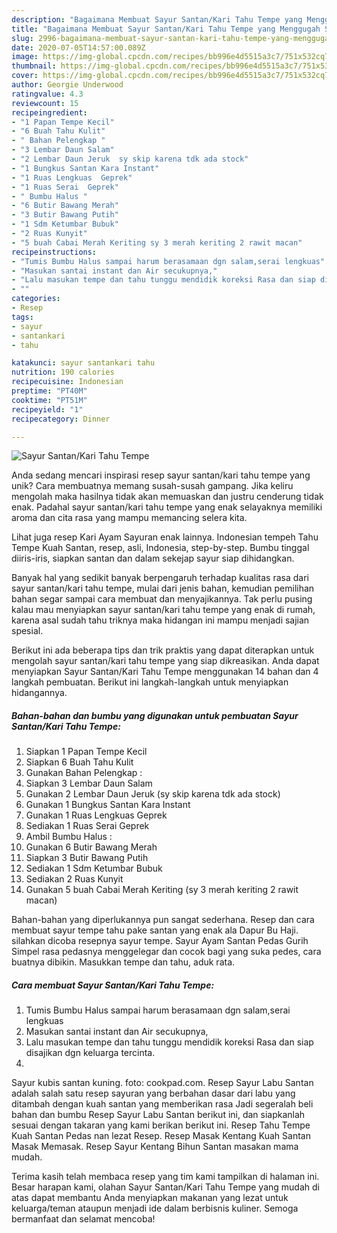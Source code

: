 ```yaml
---
description: "Bagaimana Membuat Sayur Santan/Kari Tahu Tempe yang Menggugah Selera"
title: "Bagaimana Membuat Sayur Santan/Kari Tahu Tempe yang Menggugah Selera"
slug: 2996-bagaimana-membuat-sayur-santan-kari-tahu-tempe-yang-menggugah-selera
date: 2020-07-05T14:57:00.089Z
image: https://img-global.cpcdn.com/recipes/bb996e4d5515a3c7/751x532cq70/sayur-santankari-tahu-tempe-foto-resep-utama.jpg
thumbnail: https://img-global.cpcdn.com/recipes/bb996e4d5515a3c7/751x532cq70/sayur-santankari-tahu-tempe-foto-resep-utama.jpg
cover: https://img-global.cpcdn.com/recipes/bb996e4d5515a3c7/751x532cq70/sayur-santankari-tahu-tempe-foto-resep-utama.jpg
author: Georgie Underwood
ratingvalue: 4.3
reviewcount: 15
recipeingredient:
- "1 Papan Tempe Kecil"
- "6 Buah Tahu Kulit"
- " Bahan Pelengkap "
- "3 Lembar Daun Salam"
- "2 Lembar Daun Jeruk  sy skip karena tdk ada stock"
- "1 Bungkus Santan Kara Instant"
- "1 Ruas Lengkuas  Geprek"
- "1 Ruas Serai  Geprek"
- " Bumbu Halus "
- "6 Butir Bawang Merah"
- "3 Butir Bawang Putih"
- "1 Sdm Ketumbar Bubuk"
- "2 Ruas Kunyit"
- "5 buah Cabai Merah Keriting sy 3 merah keriting 2 rawit macan"
recipeinstructions:
- "Tumis Bumbu Halus sampai harum berasamaan dgn salam,serai lengkuas"
- "Masukan santai instant dan Air secukupnya,"
- "Lalu masukan tempe dan tahu tunggu mendidik koreksi Rasa dan siap disajikan dgn keluarga tercinta."
- ""
categories:
- Resep
tags:
- sayur
- santankari
- tahu

katakunci: sayur santankari tahu 
nutrition: 190 calories
recipecuisine: Indonesian
preptime: "PT40M"
cooktime: "PT51M"
recipeyield: "1"
recipecategory: Dinner

---
```



![Sayur Santan/Kari Tahu Tempe](https://img-global.cpcdn.com/recipes/bb996e4d5515a3c7/751x532cq70/sayur-santankari-tahu-tempe-foto-resep-utama.jpg)

Anda sedang mencari inspirasi resep sayur santan/kari tahu tempe yang unik? Cara membuatnya memang susah-susah gampang. Jika keliru mengolah maka hasilnya tidak akan memuaskan dan justru cenderung tidak enak. Padahal sayur santan/kari tahu tempe yang enak selayaknya memiliki aroma dan cita rasa yang mampu memancing selera kita.

Lihat juga resep Kari Ayam Sayuran enak lainnya. Indonesian tempeh Tahu Tempe Kuah Santan, resep, asli, Indonesia, step-by-step. Bumbu tinggal diiris-iris, siapkan santan dan dalam sekejap sayur siap dihidangkan.

Banyak hal yang sedikit banyak berpengaruh terhadap kualitas rasa dari sayur santan/kari tahu tempe, mulai dari jenis bahan, kemudian pemilihan bahan segar sampai cara membuat dan menyajikannya. Tak perlu pusing kalau mau menyiapkan sayur santan/kari tahu tempe yang enak di rumah, karena asal sudah tahu triknya maka hidangan ini mampu menjadi sajian spesial.


Berikut ini ada beberapa tips dan trik praktis yang dapat diterapkan untuk mengolah sayur santan/kari tahu tempe yang siap dikreasikan. Anda dapat menyiapkan Sayur Santan/Kari Tahu Tempe menggunakan 14 bahan dan 4 langkah pembuatan. Berikut ini langkah-langkah untuk menyiapkan hidangannya.

<!--inarticleads1-->

##### Bahan-bahan dan bumbu yang digunakan untuk pembuatan Sayur Santan/Kari Tahu Tempe:

1. Siapkan 1 Papan Tempe Kecil
1. Siapkan 6 Buah Tahu Kulit
1. Gunakan  Bahan Pelengkap :
1. Siapkan 3 Lembar Daun Salam
1. Gunakan 2 Lembar Daun Jeruk  (sy skip karena tdk ada stock)
1. Gunakan 1 Bungkus Santan Kara Instant
1. Gunakan 1 Ruas Lengkuas  Geprek
1. Sediakan 1 Ruas Serai  Geprek
1. Ambil  Bumbu Halus :
1. Gunakan 6 Butir Bawang Merah
1. Siapkan 3 Butir Bawang Putih
1. Sediakan 1 Sdm Ketumbar Bubuk
1. Sediakan 2 Ruas Kunyit
1. Gunakan 5 buah Cabai Merah Keriting (sy 3 merah keriting 2 rawit macan)


Bahan-bahan yang diperlukannya pun sangat sederhana. Resep dan cara membuat sayur tempe tahu pake santan yang enak ala Dapur Bu Haji. silahkan dicoba resepnya sayur tempe. Sayur Ayam Santan Pedas Gurih Simpel rasa pedasnya menggelegar dan cocok bagi yang suka pedes, cara buatnya dibikin. Masukkan tempe dan tahu, aduk rata. 

<!--inarticleads2-->

##### Cara membuat Sayur Santan/Kari Tahu Tempe:

1. Tumis Bumbu Halus sampai harum berasamaan dgn salam,serai lengkuas
1. Masukan santai instant dan Air secukupnya,
1. Lalu masukan tempe dan tahu tunggu mendidik koreksi Rasa dan siap disajikan dgn keluarga tercinta.
1. 


Sayur kubis santan kuning. foto: cookpad.com. Resep Sayur Labu Santan adalah salah satu resep sayuran yang berbahan dasar dari labu yang ditambah dengan kuah santan yang memberikan rasa Jadi segeralah beli bahan dan bumbu Resep Sayur Labu Santan berikut ini, dan siapkanlah sesuai dengan takaran yang kami berikan berikut ini. Resep Tahu Tempe Kuah Santan Pedas nan lezat Resep. Resep Masak Kentang Kuah Santan Masak Memasak. Resep Sayur Kentang Bihun Santan masakan mama mudah. 

Terima kasih telah membaca resep yang tim kami tampilkan di halaman ini. Besar harapan kami, olahan Sayur Santan/Kari Tahu Tempe yang mudah di atas dapat membantu Anda menyiapkan makanan yang lezat untuk keluarga/teman ataupun menjadi ide dalam berbisnis kuliner. Semoga bermanfaat dan selamat mencoba!
